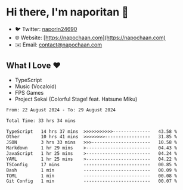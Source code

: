 # Hi there, I'm naporitan 👋

- 🐦 Twitter: [naporin24690](https://twitter.com/naporin24690)
- 🌐 Website: [https://napochaan.com](https://napochaan.com)
- ✉️ Email: [contact@napochaan.com](mailto:contact@napochaan.com)

## What I Love ❤️
- TypeScript
- Music (Vocaloid)
- FPS Games
- Project Sekai (Colorful Stage! feat. Hatsune Miku)

<!--START_SECTION:waka-->

```txt
From: 22 August 2024 - To: 29 August 2024

Total Time: 33 hrs 34 mins

TypeScript   14 hrs 37 mins  >>>>>>>>>>>--------------   43.58 %
Other        10 hrs 41 mins  >>>>>>>>-----------------   31.85 %
JSON         3 hrs 33 mins   >>>----------------------   10.58 %
Markdown     1 hr 29 mins    >------------------------   04.43 %
JavaScript   1 hr 25 mins    >------------------------   04.24 %
YAML         1 hr 25 mins    >------------------------   04.22 %
TSConfig     17 mins         -------------------------   00.85 %
Bash         1 min           -------------------------   00.09 %
TOML         1 min           -------------------------   00.08 %
Git Config   1 min           -------------------------   00.07 %
```

<!--END_SECTION:waka-->

